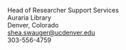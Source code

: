Head of Researcher Support Services<br>
Auraria Library<br>
Denver, Colorado<br>
shea.swauger@ucdenver.edu<br>
303-556-4759
